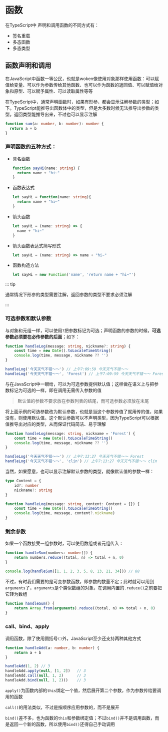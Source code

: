 # 函数

在TypeScript中 声明和调用函数的不同方式有：

- 签名重载
- 多态函数
- 多态类型

## 函数声明和调用

在JavaScript中函数一等公民，也就是woken像使用对象那样使用函数：可以赋值给变量、可以作为参数传给其他函数、也可以作为函数的返回值、可以赋值给对象和原型、可以赋予属性、可以读取属性等等

在TypeScript中，通常声明函数时，如果有形参，都会显示注解参数的类型；如下。TypeScript能推导出函数体中的类型，但是大多数时候无法推导出参数的类型。返回类型能推导出来，不过也可以显示注解

```typescript
function sum(a: number, b: number): number {
  return a + b
}
```

### 声明函数的五种方式：

- 具名函数

  ```typescript
  function sayHi(name: string) {
    return name + "hi~"
  }
  ```

- 函数表达式

  ```typescript
  let sayHi = function(name: string){
    return name + "hi~"
  }
  ```

- 箭头函数

  ```typescript
  let sayHi = (name: string) => {
    name + "hi~"
  }
  ```

- 箭头函数表达式简写形式

  ```typescript
  let sayHi = (name: string) => name + "hi~"
  ```

- 函数构造方法

  ```typescript
  let sayHi = new Function('name', 'return name + "hi~"')
  ```

  

::: tip

通常情况下形参的类型需要注解，返回参数的类型不要求必须注解

:::

### 可选参数和默认参数

与对象和元组一样，可以使用`?`把参数标记为可选；声明函数的参数的时候，**可选参数必须要在必传参数的后面**；如下：

```typescript
function handleLog(message: string, nickname?: string) {
    const time = new Date().toLocaleTimeString()
    console.log(time, message, nickname ?? '')
}

handleLog('今天天气不错～～') // 上午7:09:59 今天天气不错～～
handleLog('今天天气不错～～', 'Forest') // 上午7:09:59 今天天气不错～～ Forest
```

与在JavaScript中一眼给，可以为可选参数提供默认值；这样做在语义上与把参数标记为可选的一样，即在调用无需传入参数的值

> 默认值的参数不要求放在参数列表的结尾，而可选参数必须放在末尾

将上面示例的可选参数改为默认参数，也就是当这个参数传值了就用传的值，如果没有，则使用默认值。这个默认参数可以不声明类型，因为TypeScript可以根据值推导出对应的类型，从而保证代码简洁、易于理解

```typescript
function handleLog(message: string, nickname = 'Forest') {
    const time = new Date().toLocaleTimeString()
    console.log(time, message, nickname ?? '')
}

handleLog('今天天气不错～～') // 上午7:13:27 今天天气不错～～ Forest
handleLog('今天天气不错～～', 'clin') // 上午7:13:27 今天天气不错～～ clin
```

当然，如果愿意，也可以显示注解默认参数的类型，就像默认值的参数一样：

```typescript
type Content = {
    id?: number
    nickname?: string
}

function handleLog(message: string, content: Content = {}) {
    const time = new Date().toLocaleTimeString()
    console.log(time, message, content?.nickname)
}
```

### 剩余参数

如果一个函数接受一组参数时，可以使用数组或者元组传入：

```typescript
function handleSum(numbers: number[]) {
    return numbers.reduce((total, n) => total + n, 0)
}

console.log(handleSum([1, 1, 2, 3, 5, 8, 13, 21, 34])) // 88
```

不过，有时我们需要的是可变参数函数，即参数的数量不定；此时就可以用到`arguments`了，`arguments`是个类似数组的对象，在调用内置的`.reduce()`之前要把它转为数组

```typescript
function handleSum() {
  	return Array.from(arguments).reduce((total, n) => total + n, 0)
}
```

### call、bind、apply

调用函数，除了使用圆括号`()`外，JavaScript至少还支持两种其他方式

```typescript
function handleAdd(a: number, b: number) {
    return a + b
}

handleAdd(1, 2) // 3
handleAdd.apply(null, [1, 2])   // 3
handleAdd.call(null, 1, 2)      // 3
handleAdd.bind(null, 1, 2)()    // 3
```

`apply()`为函数内部的`this`绑定一个值，然后展开第二个参数，作为参数传给要调用的函数

`call()`的用法类似，不过是按顺序应用参数的，而不是展开

`bind()`差不多，也为函数的`this`和参数绑定值；不过`bind()`并不是调用函数，而是返回一个新的函数，所以使用`bind()`还得自己手动调用



